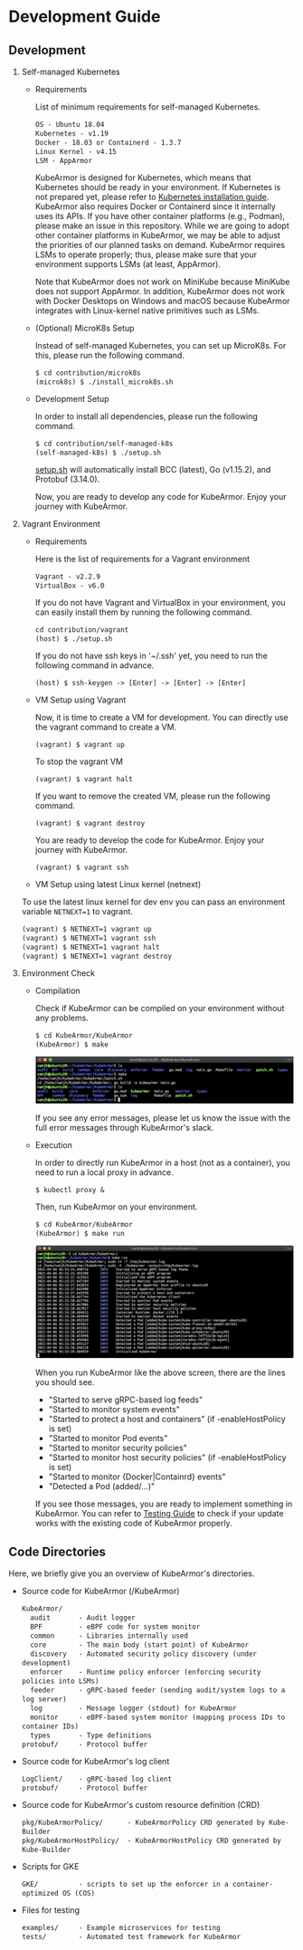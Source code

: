 # Development Guide

## Development

1. Self-managed Kubernetes
   * Requirements

     List of minimum requirements for self-managed Kubernetes.
     ```text
     OS - Ubuntu 18.04
     Kubernetes - v1.19
     Docker - 18.03 or Containerd - 1.3.7
     Linux Kernel - v4.15
     LSM - AppArmor
     ```

     KubeArmor is designed for Kubernetes, which means that Kubernetes should be ready in your environment. If Kubernetes is not prepared yet, please refer to [Kubernetes installation guide](k8s_installation_guide_ubuntu.md). KubeArmor also requires Docker or Containerd since it internally uses its APIs. If you have other container platforms \(e.g., Podman\), please make an issue in this repository. While we are going to adopt other container platforms in KubeArmor, we may be able to adjust the priorities of our planned tasks on demand. KubeArmor requires LSMs to operate properly; thus, please make sure that your environment supports LSMs \(at least, AppArmor\).

  
     Note that KubeArmor does not work on MiniKube because MiniKube does not support AppArmor. In addition, KubeArmor does not work with Docker Desktops on Windows and macOS because KubeArmor integrates with Linux-kernel native primitives such as LSMs.  


    * \(Optional\) MicroK8s Setup

      Instead of self-managed Kubernetes, you can set up MicroK8s. For this, please run the following command.

       ```text
       $ cd contribution/microk8s
       (microk8s) $ ./install_microk8s.sh
       ```

   * Development Setup

     In order to install all dependencies, please run the following command.

     ```text
     $ cd contribution/self-managed-k8s
     (self-managed-k8s) $ ./setup.sh
     ```

     [setup.sh](https://github.com/accuknox/KubeArmor/blob/master/contribution/self-managed-k8s/setup.sh) will automatically install BCC \(latest\), Go \(v1.15.2\), and Protobuf \(3.14.0\).

     Now, you are ready to develop any code for KubeArmor. Enjoy your journey with KubeArmor.  
2. Vagrant Environment
   * Requirements

     Here is the list of requirements for a Vagrant environment

     ```text
     Vagrant - v2.2.9
     VirtualBox - v6.0
     ```

     If you do not have Vagrant and VirtualBox in your environment, you can easily install them by running the following command.

     ```text
     cd contribution/vagrant
     (host) $ ./setup.sh
     ```

     If you do not have ssh keys in '~/.ssh' yet, you need to run the following command in advance.

     ```text
     (host) $ ssh-keygen -> [Enter] -> [Enter] -> [Enter]
     ```

    * VM Setup using Vagrant

      Now, it is time to create a VM for development. You can directly use the vagrant command to create a VM.

      ```text
      (vagrant) $ vagrant up
      ```

	  To stop the vagrant VM
	  ```text
      (vagrant) $ vagrant halt
	  ```

      If you want to remove the created VM, please run the following command.

      ```text
      (vagrant) $ vagrant destroy
      ```

      You are ready to develop the code for KubeArmor. Enjoy your journey with KubeArmor.

      ```text
      (vagrant) $ vagrant ssh
      ```

	* VM Setup using latest Linux kernel (netnext)

	To use the latest linux kernel for dev env you can pass an environment variable `NETNEXT=1` to vagrant.
      ```text
      (vagrant) $ NETNEXT=1 vagrant up
      (vagrant) $ NETNEXT=1 vagrant ssh
      (vagrant) $ NETNEXT=1 vagrant halt
      (vagrant) $ NETNEXT=1 vagrant destroy
	  ```

3.  Environment Check
    * Compilation

        Check if KubeArmor can be compiled on your environment without any problems.

        ```text
        $ cd KubeArmor/KubeArmor
        (KubeArmor) $ make
        ```

        ![make](../.gitbook/assets/local_test_make.png)  

        If you see any error messages, please let us know the issue with the full error messages through KubeArmor's slack.

    * Execution

        In order to directly run KubeArmor in a host (not as a container), you need to run a local proxy in advance.

        ```text
        $ kubectl proxy &
        ```

        Then, run KubeArmor on your environment.

        ```text
        $ cd KubeArmor/KubeArmor
        (KubeArmor) $ make run
        ```

        ![make](../.gitbook/assets/local_test_make_run.png)  

        When you run KubeArmor like the above screen, there are the lines you should see.

        - "Started to serve gRPC-based log feeds"
        - "Started to monitor system events"
        - "Started to protect a host and containers" (if -enableHostPolicy is set)
        - "Started to monitor Pod events"
        - "Started to monitor security policies"
        - "Started to monitor host security policies" (if -enableHostPolicy is set)
        - "Started to monitor {Docker|Containrd} events"
        - "Detected a Pod (added/...)"

        If you see those messages, you are ready to implement something in KubeArmor. You can refer to [Testing Guide](testing_guide.md) to check if your update works with the existing code of KubeArmor properly.

## Code Directories

Here, we briefly give you an overview of KubeArmor's directories.

* Source code for KubeArmor \(/KubeArmor\)

  ```text
  KubeArmor/
    audit       - Audit logger
    BPF         - eBPF code for system monitor
    common      - Libraries internally used
    core        - The main body (start point) of KubeArmor
    discovery   - Automated security policy discovery (under development)
    enforcer    - Runtime policy enforcer (enforcing security policies into LSMs)
    feeder      - gRPC-based feeder (sending audit/system logs to a log server)
    log         - Message logger (stdout) for KubeArmor
    monitor     - eBPF-based system monitor (mapping process IDs to container IDs)
    types       - Type definitions
  protobuf/     - Protocol buffer
  ```

* Source code for KubeArmor's log client

  ```text
  LogClient/    - gRPC-based log client
  protobuf/     - Protocol buffer
  ```

* Source code for KubeArmor's custom resource definition \(CRD\)

  ```text
  pkg/KubeArmorPolicy/      - KubeArmorPolicy CRD generated by Kube-Builder
  pkg/KubeArmorHostPolicy/  - KubeArmorHostPolicy CRD generated by Kube-Builder
  ```

* Scripts for GKE

  ```text
  GKE/          - scripts to set up the enforcer in a container-optimized OS (COS)
  ```

* Files for testing

  ```text
  examples/     - Example microservices for testing
  tests/        - Automated test framework for KubeArmor
  ```

